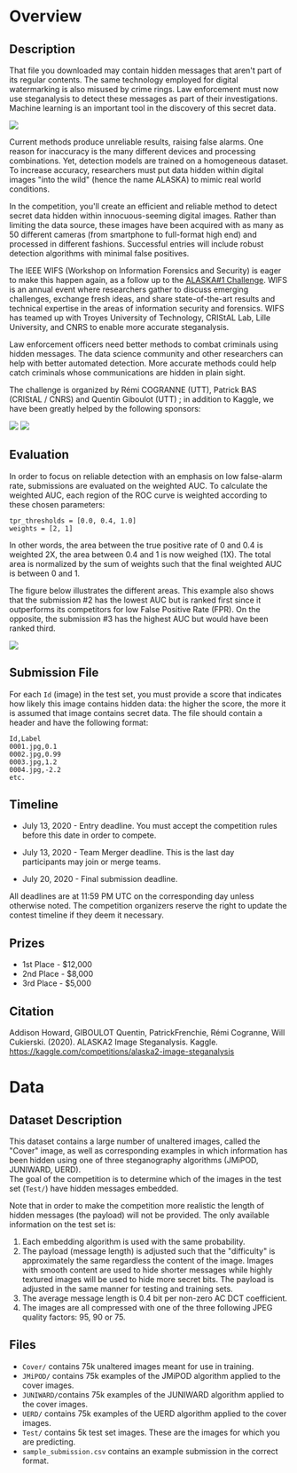 # Overview

## Description

That file you downloaded may contain hidden messages that aren't part of its regular contents. The same technology employed for digital watermarking is also misused by crime rings. Law enforcement must now use steganalysis to detect these messages as part of their investigations. Machine learning is an important tool in the discovery of this secret data.

![](https://storage.googleapis.com/kaggle-media/competitions/UTT/Kaggle_ALASKA.png)

Current methods produce unreliable results, raising false alarms. One reason for inaccuracy is the many different devices and processing combinations. Yet, detection models are trained on a homogeneous dataset. To increase accuracy, researchers must put data hidden within digital images "into the wild" (hence the name ALASKA) to mimic real world conditions.

In the competition, you'll create an efficient and reliable method to detect secret data hidden within innocuous-seeming digital images. Rather than limiting the data source, these images have been acquired with as many as 50 different cameras (from smartphone to full-format high end) and processed in different fashions. Successful entries will include robust detection algorithms with minimal false positives.

The IEEE WIFS (Workshop on Information Forensics and Security) is eager to make this happen again, as a follow up to the [ALASKA#1 Challenge](https://alaska.utt.fr/#HallOfFame). WIFS is an annual event where researchers gather to discuss emerging challenges, exchange fresh ideas, and share state-of-the-art results and technical expertise in the areas of information security and forensics. WIFS has teamed up with Troyes University of Technology, CRIStAL Lab, Lille University, and CNRS to enable more accurate steganalysis.

Law enforcement officers need better methods to combat criminals using hidden messages. The data science community and other researchers can help with better automated detection. More accurate methods could help catch criminals whose communications are hidden in plain sight.

The challenge is organized by Rémi COGRANNE (UTT), Patrick BAS (CRIStAL / CNRS) and Quentin Giboulot (UTT) ; in addition to Kaggle, we have been greatly helped by the following sponsors:

![](https://www.googleapis.com/download/storage/v1/b/kaggle-user-content/o/inbox%2F1951250%2F3a24a302d6a43d42087769d57048b566%2Flogo_UTT_CRIStAL.png?generation=1588208625932740&alt=media) ![](https://www.googleapis.com/download/storage/v1/b/kaggle-user-content/o/inbox%2F1951250%2Fa5c6f8c179e51a4048b581191166425d%2FLogoCNRS_SPS.png?generation=1588208648755636&alt=media)

## Evaluation

In order to focus on reliable detection with an emphasis on low false-alarm rate, submissions are evaluated on the weighted AUC. To calculate the weighted AUC, each region of the ROC curve is weighted according to these chosen parameters:

```
tpr_thresholds = [0.0, 0.4, 1.0]
weights = [2, 1]
```

In other words, the area between the true positive rate of 0 and 0.4 is weighted 2X, the area between 0.4 and 1 is now weighed (1X). The total area is normalized by the sum of weights such that the final weighted AUC is between 0 and 1.

The figure below illustrates the different areas. This example also shows that the submission #2 has the lowest AUC but is ranked first since it outperforms its competitors for low False Positive Rate (FPR). On the opposite, the submission #3 has the highest AUC but would have been ranked third.

![](https://www.googleapis.com/download/storage/v1/b/kaggle-user-content/o/inbox%2F1951250%2Ff250ff6a4e04bac332fa14d539ed813e%2FKaggle.png?generation=1588207999884987&alt=media)

## Submission File

For each `Id` (image) in the test set, you must provide a score that indicates how likely this image contains hidden data: the higher the score, the more it is assumed that image contains secret data. The file should contain a header and have the following format:

```
Id,Label
0001.jpg,0.1
0002.jpg,0.99
0003.jpg,1.2
0004.jpg,-2.2
etc.
```

## Timeline

- July 13, 2020 - Entry deadline. You must accept the competition rules before this date in order to compete.

- July 13, 2020 - Team Merger deadline. This is the last day participants may join or merge teams.

- July 20, 2020 - Final submission deadline.

All deadlines are at 11:59 PM UTC on the corresponding day unless otherwise noted. The competition organizers reserve the right to update the contest timeline if they deem it necessary.

## Prizes

- 1st Place - $12,000
- 2nd Place - $8,000
- 3rd Place - $5,000

## Citation

Addison Howard, GIBOULOT Quentin, PatrickFrenchie, Rémi Cogranne, Will Cukierski. (2020). ALASKA2 Image Steganalysis. Kaggle. https://kaggle.com/competitions/alaska2-image-steganalysis


# Data

## Dataset Description

This dataset contains a large number of unaltered images, called the "Cover" image, as well as corresponding examples in which information has been hidden using one of three steganography algorithms (JMiPOD, JUNIWARD, UERD).\
The goal of the competition is to determine which of the images in the test set (`Test/`) have hidden messages embedded.

Note that in order to make the competition more realistic the length of hidden messages (the payload) will not be provided. The only available information on the test set is:

1. Each embedding algorithm is used with the same probability.
2. The payload (message length) is adjusted such that the "difficulty" is approximately the same regardless the content of the image. Images with smooth content are used to hide shorter messages while highly textured images will be used to hide more secret bits. The payload is adjusted in the same manner for testing and training sets.
3. The average message length is 0.4 bit per non-zero AC DCT coefficient.
4. The images are all compressed with one of the three following JPEG quality factors: 95, 90 or 75.

## Files

- `Cover/` contains 75k unaltered images meant for use in training.
- `JMiPOD/` contains 75k examples of the JMiPOD algorithm applied to the cover images.
- `JUNIWARD/`contains 75k examples of the JUNIWARD algorithm applied to the cover images.
- `UERD/` contains 75k examples of the UERD algorithm applied to the cover images.
- `Test/` contains 5k test set images. These are the images for which you are predicting.
- `sample_submission.csv` contains an example submission in the correct format.